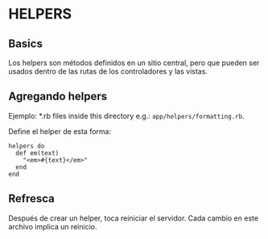 # HELPERS

## Basics

Los helpers son métodos definidos en un sitio central, pero que pueden ser usados dentro de las rutas de los controladores y las vistas.

## Agregando helpers

Ejemplo:  *.rb files inside this directory e.g.:
`app/helpers/formatting.rb`.

Define el helper de esta forma:

```
helpers do
  def em(text)
    "<em>#{text}</em>"
  end
end
```

## Refresca

Después de crear un helper, toca reiniciar el servidor. Cada cambio en este archivo implica un reinicio.
